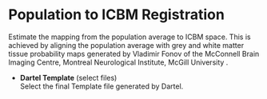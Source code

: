 # Population to ICBM Registration  
Estimate the mapping from the population average to ICBM space.  This is achieved by aligning the population average with grey and white matter tissue probability maps generated by Vladimir Fonov of the McConnell Brain Imaging Centre, Montreal Neurological Institute, McGill University .   

* **Dartel Template** (select files)  
Select the final Template file generated by Dartel.   
